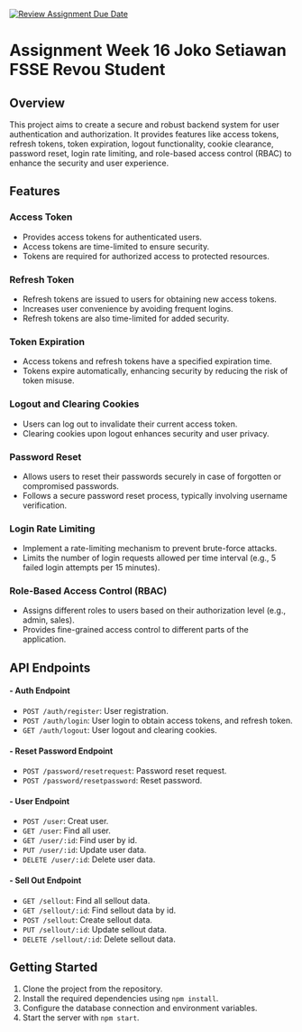 [![Review Assignment Due Date](https://classroom.github.com/assets/deadline-readme-button-24ddc0f5d75046c5622901739e7c5dd533143b0c8e959d652212380cedb1ea36.svg)](https://classroom.github.com/a/GB9tUzun)

# Assignment Week 16 Joko Setiawan FSSE Revou Student

## Overview
This project aims to create a secure and robust backend system for user authentication and authorization. It provides features like access tokens, refresh tokens, token expiration, logout functionality, cookie clearance, password reset, login rate limiting, and role-based access control (RBAC) to enhance the security and user experience.

## Features

### Access Token
- Provides access tokens for authenticated users.
- Access tokens are time-limited to ensure security.
- Tokens are required for authorized access to protected resources.

### Refresh Token
- Refresh tokens are issued to users for obtaining new access tokens.
- Increases user convenience by avoiding frequent logins.
- Refresh tokens are also time-limited for added security.

### Token Expiration
- Access tokens and refresh tokens have a specified expiration time.
- Tokens expire automatically, enhancing security by reducing the risk of token misuse.

### Logout and Clearing Cookies
- Users can log out to invalidate their current access token.
- Clearing cookies upon logout enhances security and user privacy.

### Password Reset
- Allows users to reset their passwords securely in case of forgotten or compromised passwords.
- Follows a secure password reset process, typically involving username verification.

### Login Rate Limiting
- Implement a rate-limiting mechanism to prevent brute-force attacks.
- Limits the number of login requests allowed per time interval (e.g., 5 failed login attempts per 15 minutes).

### Role-Based Access Control (RBAC)
- Assigns different roles to users based on their authorization level (e.g., admin, sales).
- Provides fine-grained access control to different parts of the application.

## API Endpoints
#### - Auth Endpoint
- `POST /auth/register`: User registration.
- `POST /auth/login`: User login to obtain access tokens, and refresh token.
- `GET /auth/logout`: User logout and clearing cookies.

#### - Reset Password Endpoint
- `POST /password/resetrequest`: Password reset request.
- `POST /password/resetpassword`: Reset password.

#### - User Endpoint
- `POST /user`: Creat user.
- `GET /user`: Find all user.
- `GET /user/:id`: Find user by id.
- `PUT /user/:id`: Update user data.
- `DELETE /user/:id`: Delete user data.

#### - Sell Out Endpoint
- `GET /sellout`: Find all sellout data.
- `GET /sellout/:id`: Find sellout data by id.
- `POST /sellout`: Create sellout data.
- `PUT /sellout/:id`: Update sellout data.
- `DELETE /sellout/:id`: Delete sellout data.

## Getting Started
1. Clone the project from the repository.
2. Install the required dependencies using `npm install`.
3. Configure the database connection and environment variables.
4. Start the server with `npm start`.